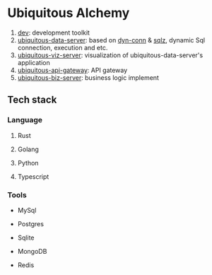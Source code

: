 # Ubiquitous Alchemy

1. [dev](./dev/README.md): development toolkit
1. [ubiquitous-data-server](./ubiquitous-data-server/README.md): based on [dyn-conn](https://github.com/Jacobbishopxy/rustopia) & [sqlz](https://github.com/Jacobbishopxy/rustopia), dynamic Sql connection, execution and etc.
1. [ubiquitous-viz-server](./ubiquitous-viz-server/README.md): visualization of ubiquitous-data-server's application
1. [ubiquitous-api-gateway](./ubiquitous-api-gateway/README.md): API gateway
1. [ubiquitous-biz-server](./ubiquitous-biz-server/README.md): business logic implement

## Tech stack

### Language

1. Rust

1. Golang

1. Python

1. Typescript

### Tools

- MySql

- Postgres

- Sqlite

- MongoDB

- Redis
